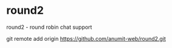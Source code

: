# round2
round2 - round robin chat support

git remote add origin https://github.com/anumit-web/round2.git
